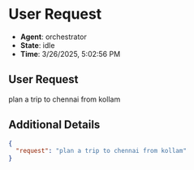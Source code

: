 # User Request

- **Agent**: orchestrator
- **State**: idle
- **Time**: 3/26/2025, 5:02:56 PM

## User Request

plan a trip to chennai from kollam

## Additional Details

```json
{
  "request": "plan a trip to chennai from kollam"
}
```

